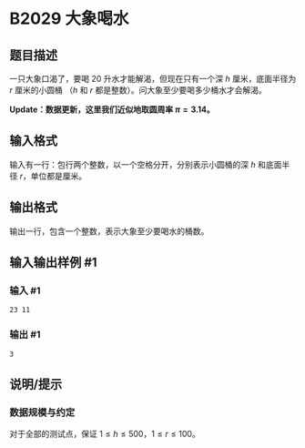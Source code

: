 # B2029 大象喝水

## 题目描述

一只大象口渴了，要喝 $20$ 升水才能解渴，但现在只有一个深 $h$ 厘米，底面半径为 $r$ 厘米的小圆桶 （$h$ 和 $r$ 都是整数）。问大象至少要喝多少桶水才会解渴。

**Update：数据更新，这里我们近似地取圆周率 $\pi = 3.14$。**

## 输入格式

输入有一行：包行两个整数，以一个空格分开，分别表示小圆桶的深 $h$ 和底面半径 $r$，单位都是厘米。

## 输出格式

输出一行，包含一个整数，表示大象至少要喝水的桶数。

## 输入输出样例 #1

### 输入 #1

```
23 11
```

### 输出 #1

```
3
```

## 说明/提示

### 数据规模与约定
对于全部的测试点，保证 $1 \leq h \leq 500$，$1 \leq r \leq 100$。